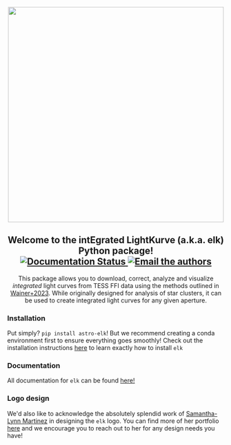 <p align="center">
    <img width="500", src="https://raw.githubusercontent.com/tobin-wainer/elk/main/docs/_static/main-logo.png">
</p>

<h2 align="center">
    Welcome to the int<b>E</b>grated <b>L</b>ight<b>K</b>urve (a.k.a. elk) Python package!
    <br>
    <a href='https://elk.readthedocs.io/en/latest/?badge=latest'>
        <img src='https://readthedocs.org/projects/elk/badge/?version=latest' alt='Documentation Status' />
    </a>
    <a href="mailto:tobinw@uw.edu?cc=tomwagg@uw.edu">
        <img src="https://img.shields.io/badge/contact-authors-blueviolet.svg?style=flat" alt="Email the authors"/>
    </a>
</h2>

<p align="center">
    This package allows you to download, correct, analyze and visualize <i>integrated</i> light curves from TESS FFI data using the methods outlined in <a href="https://ui.adsabs.harvard.edu/abs/2023arXiv230709510W/abstract">Wainer+2023</a>. While originally designed for analysis of star clusters, it can be used to create integrated light curves for any given aperture.
</p>

### Installation
Put simply? `pip install astro-elk`! But we recommend creating a conda environment first to ensure everything goes smoothly! Check out the installation instructions [here](https://elk.readthedocs.io/en/latest/pages/install.html) to learn exactly how to install `elk`

### Documentation
All documentation for `elk` can be found <a href="https://elk.readthedocs.io/en/latest/">here!</a>

### Logo design
We'd also like to acknowledge the absolutely splendid work of <a href="https://www.samanthalynnmartinez.com">Samantha-Lynn Martinez</a> in designing the `elk` logo. You can find more of her portfolio <a href="https://www.samanthalynnmartinez.com/illustrationdesign">here</a> and we encourage you to reach out to her for any design needs you have!
